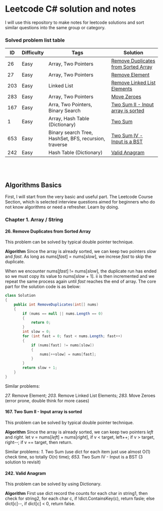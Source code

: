 # Leetcode C# solution and notes

I will use this repository to make notes for leetcode solutions and sort similar questions into the same group or category.

### Solved problem list table

ID | Difficulty | Tags | Solution
-- | ---------- | ---- | --------
26 | Easy| Array, Two Pointers | [Remove Duplicates from Sorted Array](https://goo.gl/NLUK98)
27 | Easy | Array, Two Pointers | [Remove Element](https://goo.gl/yhMFxw)
203 | Easy | Linked List | [Remove Linked List Elements](https://goo.gl/GEjB5N)
283 | Easy | Array, Two Pointers | [Move Zeroes](https://goo.gl/2MbNME)
167 | Easy | Arra, Two Pointers, Binary Search | [Two Sum II - Input array is sorted](https://goo.gl/F2dFWH)
1 | Easy | Array, Hash Table (Dictionary) | [Two Sum](https://goo.gl/q9NyWF)
653 | Easy | Binary search Tree, HashSet, BFS, recursion, traverse | [Two Sum IV - Input is a BST](https://goo.gl/nxcbjF)
242 | Easy | Hash Table (Dictionary) | [Valid Anagram](https://goo.gl/kAT9Pp)

<br />
<br />

## Algorithms Basics

First, I will start from the very basic and useful part. The Leetcode Course Section, which is selected interview questions aimed for beginners who do not know algorithms or need a refresher. Learn by doing.

### Chapter 1. Array / String

#### 26. Remove Duplicates from Sorted Array

This problem can be solved by typical double pointer technique.

**Algorithm**
Since the array is already sorted, we can keep two pointers *slow* and *fast*. As long as nums[*fast*] = nums[*slow*], we increse *fast* to skip the duplicate.

When we encounter nums[*fast*] != nums[*slow*], the duplicate run has ended so we must copy its value to nums[*slow* + 1]. ii is then incremented and we repeat the same process again until *fast* reaches the end of array.
The core part for the solution code is as below:

```csharp
class Solution
{
    public int RemoveDuplicates(int[] nums)
    {
        if (nums == null || nums.Length == 0)
        {
            return 0;
        }
        int slow = 0;
        for (int fast = 0; fast < nums.Length; fast++)
        {
            if (nums[fast] != nums[slow])
            {
                nums[++slow] = nums[fast];
            }
        }
        return slow + 1;
    }
}
```

Similar problems:

*27.* Remove Element; 
*203.* Remove Linked List Elements; 
*283.* Move Zeroes (error prone, double think for more cases)

#### 167. Two Sum II - Input array is sorted

This problem can be solved by typical double pointer technique.

**Algorithm**
Since the array is already sorted, we can keep two pointers *left* and *right*. let v = nums[*left*] + nums[*right*], if v < target, left++; if v > target, right--; if v == target, then return.

Similar problems:
*1.* Two Sum (use dict for each item just use almost O(1) check time, so totally O(n) time);
*653.* Two Sum IV - Input is a BST (3 solution to revisit) 

#### 242. Valid Anagram

This problem can be solved by using Dictionary.

**Algorithm**
First use dict record the counts for each char in string1, then check for string2, for each char c, if !dict.ContainsKey(c), return fasle; else dict[c]--, if dict[c] < 0, return false.


